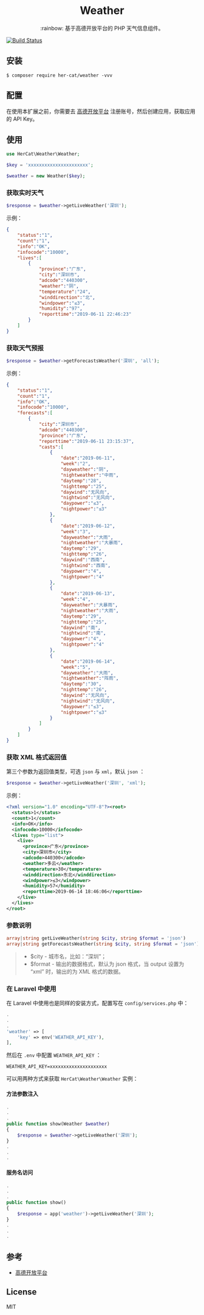 <h1 align="center"> Weather </h1>

<p align="center"> :rainbow: 基于高德开放平台的 PHP 天气信息组件。 </p>

[![Build Status](https://travis-ci.org/her-cat/weather.svg?branch=master)](https://travis-ci.org/her-cat/weather)

## 安装

```shell
$ composer require her-cat/weather -vvv
```

## 配置

在使用本扩展之前，你需要去 [高德开放平台](https://lbs.amap.com/dev/id/newuser) 注册账号，然后创建应用，获取应用的 API Key。

## 使用

```php
use HerCat\Weather\Weather;

$key = 'xxxxxxxxxxxxxxxxxxxxxx';

$weather = new Weather($key);
```

### 获取实时天气

```php
$response = $weather->getLiveWeather('深圳');
```

示例：

```json
{
    "status":"1",
    "count":"1",
    "info":"OK",
    "infocode":"10000",
    "lives":[
        {
            "province":"广东",
            "city":"深圳市",
            "adcode":"440300",
            "weather":"阴",
            "temperature":"24",
            "winddirection":"北",
            "windpower":"≤3",
            "humidity":"97",
            "reporttime":"2019-06-11 22:46:23"
        }
    ]
}
```

### 获取天气预报

```php
$response = $weather->getForecastsWeather('深圳', 'all');
```

示例：

```json
{
    "status":"1",
    "count":"1",
    "info":"OK",
    "infocode":"10000",
    "forecasts":[
        {
            "city":"深圳市",
            "adcode":"440300",
            "province":"广东",
            "reporttime":"2019-06-11 23:15:37",
            "casts":[
                {
                    "date":"2019-06-11",
                    "week":"2",
                    "dayweather":"阴",
                    "nightweather":"中雨",
                    "daytemp":"28",
                    "nighttemp":"25",
                    "daywind":"无风向",
                    "nightwind":"无风向",
                    "daypower":"≤3",
                    "nightpower":"≤3"
                },
                {
                    "date":"2019-06-12",
                    "week":"3",
                    "dayweather":"大雨",
                    "nightweather":"大暴雨",
                    "daytemp":"29",
                    "nighttemp":"26",
                    "daywind":"西南",
                    "nightwind":"西南",
                    "daypower":"4",
                    "nightpower":"4"
                },
                {
                    "date":"2019-06-13",
                    "week":"4",
                    "dayweather":"大暴雨",
                    "nightweather":"大雨",
                    "daytemp":"29",
                    "nighttemp":"25",
                    "daywind":"南",
                    "nightwind":"南",
                    "daypower":"4",
                    "nightpower":"4"
                },
                {
                    "date":"2019-06-14",
                    "week":"5",
                    "dayweather":"大雨",
                    "nightweather":"阵雨",
                    "daytemp":"30",
                    "nighttemp":"26",
                    "daywind":"无风向",
                    "nightwind":"无风向",
                    "daypower":"≤3",
                    "nightpower":"≤3"
                }
            ]
        }
    ]
}
```

### 获取 XML 格式返回值

第三个参数为返回值类型，可选 `json` 与 `xml`，默认 `json` ：

```php
$response = $weather->getLiveWeather('深圳', 'xml');
```

示例：

```xml
<?xml version="1.0" encoding="UTF-8"?><root>
  <status>1</status>
  <count>1</count>
  <info>OK</info>
  <infocode>10000</infocode>
  <lives type="list">
    <live>
      <province>广东</province>
      <city>深圳市</city>
      <adcode>440300</adcode>
      <weather>多云</weather>
      <temperature>30</temperature>
      <winddirection>东北</winddirection>
      <windpower>≤3</windpower>
      <humidity>57</humidity>
      <reporttime>2019-06-14 18:46:06</reporttime>
    </live>
  </lives>
</root>
```

### 参数说明

```php
array|string getLiveWeather(string $city, string $format = 'json')
array|string getForecastsWeather(string $city, string $format = 'json')
```

> - $city - 城市名，比如：“深圳”；
> - $format - 输出的数据格式，默认为 json 格式，当 output 设置为 “xml” 时，输出的为 XML 格式的数据。

### 在 Laravel 中使用

在 Laravel 中使用也是同样的安装方式，配置写在 `config/services.php` 中：

```php
.
.
.
'weather' => [
    'key' => env('WEATHER_API_KEY'),
],
```

然后在 `.env` 中配置 `WEATHER_API_KEY` ：

```dotenv
WEATHER_API_KEY=xxxxxxxxxxxxxxxxxxxxx
```

可以用两种方式来获取 `HerCat\Weather\Weather` 实例：

#### 方法参数注入

```php
.
.
.
public function show(Weather $weather) 
{
    $response = $weather->getLiveWeather('深圳');
}
.
.
.
```

#### 服务名访问

```php
.
.
.
public function show() 
{
    $response = app('weather')->getLiveWeather('深圳');
}
.
.
.
```

## 参考

- [高德开放平台](https://lbs.amap.com/dev/id/newuser)

## License

MIT